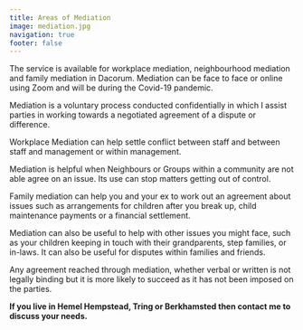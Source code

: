 ```yaml
---
title: Areas of Mediation
image: mediation.jpg
navigation: true
footer: false
---
```

The service is available for workplace mediation, neighbourhood mediation and family mediation in Dacorum. Mediation can be face to face or online using Zoom and will be during the Covid-19 pandemic.

Mediation is a voluntary process conducted confidentially in which I assist parties in working towards a negotiated agreement of a dispute or difference.

Workplace Mediation can help settle conflict between staff and between staff and management or within management.

Mediation is helpful when Neighbours or Groups within a community are not able agree on an issue. Its use can stop matters getting out of control.

Family mediation can help you and your ex to work out an agreement about issues such as arrangements for children after you break up, child maintenance payments or a financial settlement.

Mediation can also be useful to help with other issues you might face, such as your children keeping in touch with their grandparents, step families, or in-laws. It can also be useful for disputes within families and friends.

Any agreement reached through mediation, whether verbal or written is not legally binding but it is more likely to succeed as it has not been imposed on the parties.

**If you live in Hemel Hempstead, Tring or Berkhamsted then contact me to discuss your needs.**